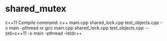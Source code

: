 # shared_mutex

c++11
Compile command:
c++ main.cpp shared_lock.cpp test_objects.cpp -o main -pthread
or
gcc main.cpp shared_lock.cpp test_objects.cpp --std=c++11 -o main -pthread -lstdc++

